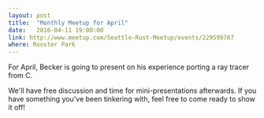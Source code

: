 ```yaml
---
layout: post
title:  "Monthly Meetup for April"
date:   2016-04-11 19:00:00
link: http://www.meetup.com/Seattle-Rust-Meetup/events/229599787
where: Rooster Park
---
```

For April, Becker is going to present on his experience porting a ray tracer from C.

We'll have free discussion and time for mini-presentations afterwards. If you have something you've been tinkering with, feel free to come ready to show it off!
